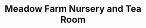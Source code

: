 ---
title: "Meadow Farm Nursery and Tea Room"
url: /hayling-island/meadow-farm-nursery-and-tea-room/
shop: Garten-Center
---